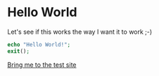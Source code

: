 # Hello World

Let's see if this works the way I want it to work ;-)

```php
echo "Hello World!";
exit();
```

[Bring me to the test site](test.md)
